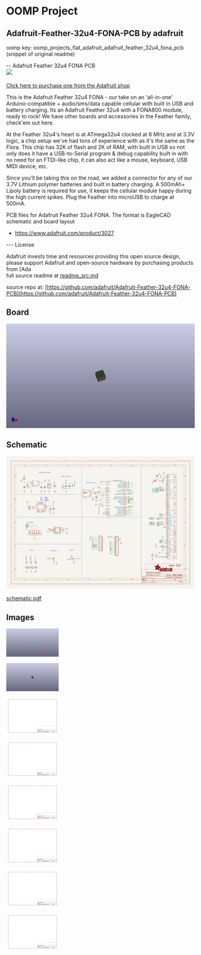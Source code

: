 # OOMP Project  
## Adafruit-Feather-32u4-FONA-PCB  by adafruit  
  
oomp key: oomp_projects_flat_adafruit_adafruit_feather_32u4_fona_pcb  
(snippet of original readme)  
  
-- Adafruit Feather 32u4 FONA PCB  
<a href="http://www.adafruit.com/products/3027"><img src="assets/image.jpg?raw=true" width="500px"><br/>  
Click here to purchase one from the Adafruit shop</a>  
  
This is the Adafruit Feather 32u4 FONA - our take on an 'all-in-one' Arduino-compatible + audio/sms/data capable cellular with built in USB and battery charging. Its an Adafruit Feather 32u4 with a FONA800 module, ready to rock! We have other boards and accessories in the Feather family, check'em out here.  
  
At the Feather 32u4's heart is at ATmega32u4 clocked at 8 MHz and at 3.3V logic, a chip setup we've had tons of experience with as it's the same as the Flora. This chip has 32K of flash and 2K of RAM, with built in USB so not only does it have a USB-to-Serial program & debug capability built in with no need for an FTDI-like chip, it can also act like a mouse, keyboard, USB MIDI device, etc.  
  
Since you'll be taking this on the road, we added a connector for any of our 3.7V Lithium polymer batteries and built in battery charging. A 500mAh+ Lipoly battery is required for use, it keeps the cellular module happy during the high current spikes. Plug the Feather into microUSB to charge at 500mA.  
  
PCB files for Adafruit Feather 32u4 FONA. The format is EagleCAD schematic and board layout  
- https://www.adafruit.com/product/3027  
  
--- License  
  
Adafruit invests time and resources providing this open source design, please support Adafruit and open-source hardware by purchasing products from [Ada  
  full source readme at [readme_src.md](readme_src.md)  
  
source repo at: [https://github.com/adafruit/Adafruit-Feather-32u4-FONA-PCB](https://github.com/adafruit/Adafruit-Feather-32u4-FONA-PCB)  
## Board  
  
[![working_3d.png](working_3d_600.png)](working_3d.png)  
## Schematic  
  
[![working_schematic.png](working_schematic_600.png)](working_schematic.png)  
  
[schematic pdf](working_schematic.pdf)  
## Images  
  
[![working_3D_bottom.png](working_3D_bottom_140.png)](working_3D_bottom.png)  
  
[![working_3D_top.png](working_3D_top_140.png)](working_3D_top.png)  
  
[![working_assembly_page_01.png](working_assembly_page_01_140.png)](working_assembly_page_01.png)  
  
[![working_assembly_page_02.png](working_assembly_page_02_140.png)](working_assembly_page_02.png)  
  
[![working_assembly_page_03.png](working_assembly_page_03_140.png)](working_assembly_page_03.png)  
  
[![working_assembly_page_04.png](working_assembly_page_04_140.png)](working_assembly_page_04.png)  
  
[![working_assembly_page_05.png](working_assembly_page_05_140.png)](working_assembly_page_05.png)  
  
[![working_assembly_page_06.png](working_assembly_page_06_140.png)](working_assembly_page_06.png)  
